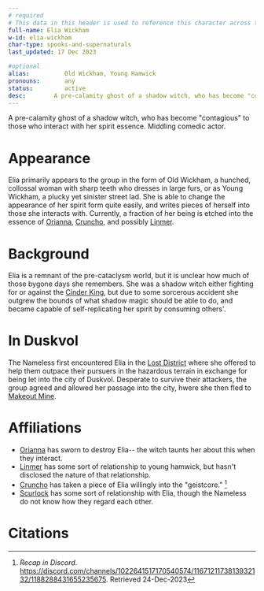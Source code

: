 ```yaml
---
# required
# This data in this header is used to reference this character across the entire website. 
full-name: Elia Wickham
w-id: elia-wickham
char-type: spooks-and-supernaturals
last_updated: 17 Dec 2023

#optional
alias:          Old Wickham, Young Hamwick
pronouns:       any
status:         active
desc:        A pre-calamity ghost of a shadow witch, who has become "contagious" to those who interact with her spirit essence. Middling comedic actor.
---
```


A pre-calamity ghost of a shadow witch, who has become "contagious" to those who interact with her spirit essence. Middling comedic actor.

# Appearance
Elia primarily appears to the group in the form of Old Wickham, a hunched, collossal woman with sharp teeth who dresses in large furs, or as Young Wickham, a plucky yet sinister street lad. She is able to change the appearance of her spirit form quite easily, and writes pieces of herself into those she interacts with. Currently, a fraction of her being is etched into the essence of [Orianna](affect), [Cruncho](cruncho), and possibly [Linmer](linmer).

# Background
Elia is a remnant of the pre-cataclysm world, but it is unclear how much of those bygone days she remembers. She was a shadow witch either fighting for or against the [Cinder King](npcs#the-immortal-emperor), but due to some sorcerous accident she outgrew the bounds of what shadow magic should be able to do, and became capable of self-replicating her spirit by consuming others'. 

# In Duskvol
The Nameless first encountered Elia in the [Lost District](locations#the-lost-district) where she offered to help them outpace their pursuers in the hazardous terrain in exchange for being let into the city of Duskvol. Desperate to survive their attackers, the group agreed and allowed her passage into the city, hwere she then fled to [Makeout Mine](makeout-mine).

# Affiliations

* [Orianna](affect) has sworn to destroy Elia-- the witch taunts her about this when they interact. 
* [Linmer](linmer) has some sort of relationship to young hamwick, but hasn't disclosed the nature of that relationship.
* [Cruncho](cruncho) has taken a piece of Elia willingly into the "geistcore." [^geist-hamwick]
* [Scurlock](lord-scurlock) has some sort of relationship with Elia, though the Nameless do not know how they regard each other. 

# Citations
[^geist-hamwick]: *Recap in Discord*. <https://discord.com/channels/1022641517170540574/1167121173813932132/1188288431655235675>. Retrieved 24-Dec-2023
